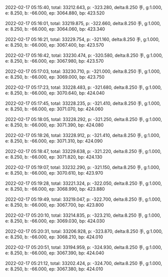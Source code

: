 2022-02-17 05:15:40, total: 33212.643, p: -323.280, delta:8.250 手, g:1.000, e: 8.250, b: -66.000, ep: 3064.880, bp: 423.520

2022-02-17 05:16:01, total: 33219.875, p: -322.660, delta:8.250 手, g:1.000, e: 8.250, b: -66.000, ep: 3064.060, bp: 423.340

2022-02-17 05:16:21, total: 33229.754, p: -321.160, delta:8.250 手, g:1.000, e: 8.250, b: -66.000, ep: 3067.400, bp: 423.570

2022-02-17 05:16:42, total: 33230.474, p: -320.580, delta:8.250 手, g:1.000, e: 8.250, b: -66.000, ep: 3067.980, bp: 423.570

2022-02-17 05:17:03, total: 33230.710, p: -321.000, delta:8.250 手, g:1.000, e: 8.250, b: -66.000, ep: 3069.000, bp: 423.750

2022-02-17 05:17:23, total: 33228.483, p: -321.680, delta:8.250 手, g:1.000, e: 8.250, b: -66.000, ep: 3070.640, bp: 424.040

2022-02-17 05:17:45, total: 33228.235, p: -321.410, delta:8.250 手, g:1.000, e: 8.250, b: -66.000, ep: 3071.070, bp: 424.060

2022-02-17 05:18:05, total: 33228.292, p: -321.250, delta:8.250 手, g:1.000, e: 8.250, b: -66.000, ep: 3071.390, bp: 424.080

2022-02-17 05:18:26, total: 33228.912, p: -321.410, delta:8.250 手, g:1.000, e: 8.250, b: -66.000, ep: 3071.310, bp: 424.090

2022-02-17 05:18:47, total: 33229.638, p: -321.220, delta:8.250 手, g:1.000, e: 8.250, b: -66.000, ep: 3071.820, bp: 424.130

2022-02-17 05:19:07, total: 33232.290, p: -321.150, delta:8.250 手, g:1.000, e: 8.250, b: -66.000, ep: 3070.610, bp: 423.970

2022-02-17 05:19:28, total: 33221.324, p: -322.050, delta:8.250 手, g:1.000, e: 8.250, b: -66.000, ep: 3068.990, bp: 423.880

2022-02-17 05:19:49, total: 33219.047, p: -322.700, delta:8.250 手, g:1.000, e: 8.250, b: -66.000, ep: 3067.700, bp: 423.800

2022-02-17 05:20:10, total: 33214.835, p: -323.210, delta:8.250 手, g:1.000, e: 8.250, b: -66.000, ep: 3069.030, bp: 424.030

2022-02-17 05:20:31, total: 33206.928, p: -323.870, delta:8.250 手, g:1.000, e: 8.250, b: -66.000, ep: 3068.210, bp: 424.010

2022-02-17 05:20:51, total: 33194.959, p: -324.930, delta:8.250 手, g:1.000, e: 8.250, b: -66.000, ep: 3067.390, bp: 424.040

2022-02-17 05:21:12, total: 33202.424, p: -324.700, delta:8.250 手, g:1.000, e: 8.250, b: -66.000, ep: 3067.380, bp: 424.010